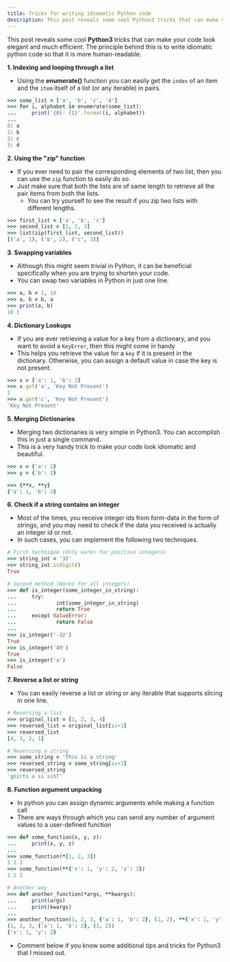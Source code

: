 ```yaml
---
title: Tricks for writing idiomatic Python code
description: This post reveals some cool Python3 tricks that can make your code look elegant and much efficient. The principle behind this is to write idiomatic python code so that it is more human-readable.
---
```


This post reveals some cool **Python3** tricks that can make your code look elegant and
much efficient. The principle behind this is to write idiomatic python code so that
it is more human-readable.


**1. Indexing and looping through a list**
- Using the **enumerate()** function you can easily get the `index` of an item and the
`item` itself of a list (or any iterable) in pairs.

```ruby
>>> some_list = ['a', 'b', 'c', 'd']
>>> for i, alphabet in enumerate(some_list):
...     print('{0}: {1}'.format(i, alphabet))
... 
0: a
1: b
2: c
3: d
```

**2. Using the "zip" function**
- If you ever need to pair the corresponding elements of two list, then you can use the
`zip` function to easily do so.
- Just make sure that both the lists are of same length to retrieve all the pair items
from both the lists.
    - You can try yourself to see the result if you zip two lists with different lengths.

```ruby
>>> first_list = ['a', 'b', 'c']
>>> second_list = [1, 2, 3]
>>> list(zip(first_list, second_list))
[('a', 1), ('b', 2), ('c', 3)]
```

**3. Swapping variables**
- Although this might seem trivial in Python, it can be beneficial specifically when
you are trying to shorten your code.
- You can swap two variables in Python in just one line.
```ruby
>>> a, b = 1, 10
>>> a, b = b, a
>>> print(a, b)
10 1
```

**4. Dictionary Lookups**
- If you are ever retrieving a value for a key from a dictionary, and you want to avoid
a `KeyError`, then this might come in handy
- This helps you retrieve the value for a `key` if it is present in the dictionary.
Otherwise, you can assign a default value in case the key is not present.
```ruby
>>> x = {'a': 1, 'b': 2}
>>> x.get('a', 'Key Not Present')
1
>>> x.get('c', 'Key Not Present')
'Key Not Present'
```
    
**5. Merging Dictionaries**
- Merging two dictionaries is very simple in Python3. You can accomplish this in just
a single command.
- This is a very handy trick to make your code look idiomatic and beautiful.

```ruby
>>> x = {'a': 1}
>>> y = {'b': 2}

>>> {**x, **y}
{'a': 1, 'b': 2}
```

**6. Check if a string contains an integer**
- Most of the times, you receive integer ids from form-data in the form of strings, and
you may need to check if the data you received is actually an integer id or not.
- In such cases, you can implement the following two techniques.

```ruby
# First technique (Only works for positive integers)
>>> string_int = '32'
>>> string_int.isdigit()
True

# Second method (Works for all integers)
>>> def is_integer(some_integer_in_string):
...     try:
...             int(some_integer_in_string)
...             return True
...     except ValueError:
...             return False
... 
>>> is_integer('-32')
True
>>> is_integer('49')
True
>>> is_integer('a')
False
```

**7. Reverse a list or string**
- You can easily reverse a list or string or any iterable that supports slicing in 
one line.

```ruby
# Reversing a list
>>> original_list = [1, 2, 3, 4]
>>> reversed_list = original_list[::-1]
>>> reversed_list
[4, 3, 2, 1]

# Reversing a string
>>> some_string = 'This is a string'
>>> reversed_string = some_string[::-1]
>>> reversed_string
'gnirts a si sihT'
```

**8. Function argument unpacking**
- In python you can assign dynamic arguments while making a function call
- There are ways through which you can send any number of argument values to a user-defined
function

```ruby
>>> def some_function(x, y, z):
...     print(x, y, z)
... 
>>> some_function(*[1, 2, 3])
1 2 3
>>> some_function(**{'x': 1, 'y': 2, 'z': 3})
1 2 3

# Another way
>>> def another_function(*args, **kwargs):
...     print(args)
...     print(kwargs)
...
>>> another_function(1, 2, 3, {'a': 1, 'b': 2}, (1, 2), **{'x': 1, 'y': 2})
(1, 2, 3, {'a': 1, 'b': 2}, (1, 2))
{'x': 1, 'y': 2}
```



- Comment below if you know some additional tips and tricks for Python3 that I missed 
out.